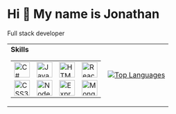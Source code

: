 Hi 👋 My name is Jonathan
=========================

Full stack developer
<!-- --------------------

* 🌍  I'm based in California
* 🖥️  See my portfolio at [My Portfolio](http://jonpaulsweet.com)
* ✉️  You can contact me at [jonathan@sweet.support](mailto:jonathan@sweet.support)
* 🚀  I'm currently working on [f2pool Bitcoin Miner SLA Monitor](http://github.com/jsweet-dev/miner-monitor-stats)
* 🧠  I'm learning Python
* 🤝  I'm open to collaborating on -->

<table>
  <tr>
    <td>
      <table>
        <thead><strong>Skills</strong></thead>
        <tr>
          <td><img src="https://raw.githubusercontent.com/danielcranney/readme-generator/main/public/icons/skills/csharp-colored.svg" width="36" height="36" alt="C#" /></td> 
          <td><img src="https://raw.githubusercontent.com/danielcranney/readme-generator/main/public/icons/skills/javascript-colored.svg" width="36" height="36" alt="JavaScript" /></td>
          <td><img src="https://raw.githubusercontent.com/danielcranney/readme-generator/main/public/icons/skills/html5-colored.svg" width="36" height="36" alt="HTML5" /></td>
          <td><img src="https://raw.githubusercontent.com/danielcranney/readme-generator/main/public/icons/skills/react-colored.svg" width="36" height="36" alt="React" /></td>
        </tr> 
        <tr> 
          <td><img src="https://raw.githubusercontent.com/danielcranney/readme-generator/main/public/icons/skills/css3-colored.svg" width="36" height="36" alt="CSS3" /></td> 
          <td><img src="https://raw.githubusercontent.com/danielcranney/readme-generator/main/public/icons/skills/nodejs-colored.svg" width="36" height="36" alt="NodeJS" /></td> 
          <td><img src="https://raw.githubusercontent.com/danielcranney/readme-generator/main/public/icons/skills/express-colored.svg" width="36" height="36" alt="Express" /></td>
          <td><img src="https://raw.githubusercontent.com/danielcranney/readme-generator/main/public/icons/skills/mongodb-colored.svg" width="36" height="36" alt="MongoDB" /></td> 
        </tr> 
      </table> 
    </td>
    <td>
      <a href="https://github.com/jsweet-dev" align="left"><img src="https://github-readme-stats.vercel.app/api/top-langs/?username=jsweet-dev&langs_count=10&title_color=0891b2&text_color=ffffff&icon_color=0891b2&bg_color=1c1917&hide_border=true&locale=en&custom_title=Top%20%Languages" alt="Top Languages" /></a>
    </td>
    <!--
      <td>
        <a href="http://www.github.com/jsweet-dev"><img src="https://github-readme-stats.vercel.app/api?username=jsweet-dev&show_icons=true&hide=stars&count_private=true&title_color=0891b2&text_color=ffffff&icon_color=0891b2&bg_color=1c1917&hide_border=true&show_icons=true" alt="jsweet-dev's GitHub stats" /></a>
      </td>
    -->
  </tr>
</table>

<!--
**jsweet-dev/jsweet-dev** is a ✨ _special_ ✨ repository because its `README.md` (this file) appears on your GitHub profile.

Here are some ideas to get you started:

- 🔭 I’m currently working on ...
- 🌱 I’m currently learning ...
- 👯 I’m looking to collaborate on ...
- 🤔 I’m looking for help with ...
- 💬 Ask me about ...
- 📫 How to reach me: ...
- 😄 Pronouns: ...
- ⚡ Fun fact: ...
-->

